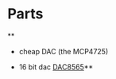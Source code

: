 # Parts
**

* cheap DAC (the MCP4725)
    

* 16 bit dac [DAC8565](https://www.ti.com/lit/ds/symlink/dac8565.pdf)**